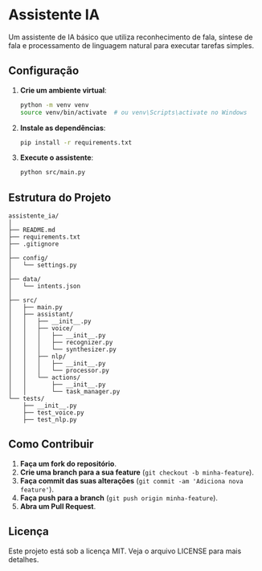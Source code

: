 
# Assistente IA

Um assistente de IA básico que utiliza reconhecimento de fala, síntese de fala e processamento de linguagem natural para executar tarefas simples.

## Configuração

1. **Crie um ambiente virtual**:
   ```bash
   python -m venv venv
   source venv/bin/activate  # ou venv\Scripts\activate no Windows
   ```

2. **Instale as dependências**:
   ```bash
   pip install -r requirements.txt
   ```

3. **Execute o assistente**:
   ```bash
   python src/main.py
   ```

## Estrutura do Projeto

```plaintext
assistente_ia/
│
├── README.md
├── requirements.txt
├── .gitignore
│
├── config/
│   └── settings.py
│
├── data/
│   └── intents.json
│
├── src/
│   ├── main.py
│   ├── assistant/
│   │   ├── __init__.py
│   │   ├── voice/
│   │   │   ├── __init__.py
│   │   │   ├── recognizer.py
│   │   │   └── synthesizer.py
│   │   ├── nlp/
│   │   │   ├── __init__.py
│   │   │   └── processor.py
│   │   └── actions/
│   │       ├── __init__.py
│   │       └── task_manager.py
└── tests/
    ├── __init__.py
    ├── test_voice.py
    ├── test_nlp.py
```

## Como Contribuir

1. **Faça um fork do repositório**.
2. **Crie uma branch para a sua feature** (`git checkout -b minha-feature`).
3. **Faça commit das suas alterações** (`git commit -am 'Adiciona nova feature'`).
4. **Faça push para a branch** (`git push origin minha-feature`).
5. **Abra um Pull Request**.

## Licença

Este projeto está sob a licença MIT. Veja o arquivo LICENSE para mais detalhes.
